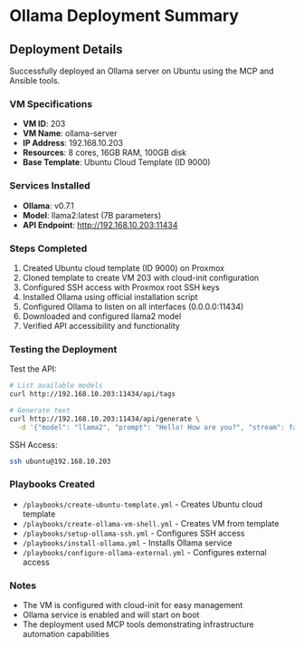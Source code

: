 # Ollama Deployment Summary

## Deployment Details

Successfully deployed an Ollama server on Ubuntu using the MCP and Ansible tools.

### VM Specifications
- **VM ID**: 203
- **VM Name**: ollama-server
- **IP Address**: 192.168.10.203
- **Resources**: 8 cores, 16GB RAM, 100GB disk
- **Base Template**: Ubuntu Cloud Template (ID 9000)

### Services Installed
- **Ollama**: v0.7.1
- **Model**: llama2:latest (7B parameters)
- **API Endpoint**: http://192.168.10.203:11434

### Steps Completed
1. Created Ubuntu cloud template (ID 9000) on Proxmox
2. Cloned template to create VM 203 with cloud-init configuration
3. Configured SSH access with Proxmox root SSH keys
4. Installed Ollama using official installation script
5. Configured Ollama to listen on all interfaces (0.0.0.0:11434)
6. Downloaded and configured llama2 model
7. Verified API accessibility and functionality

### Testing the Deployment

Test the API:
```bash
# List available models
curl http://192.168.10.203:11434/api/tags

# Generate text
curl http://192.168.10.203:11434/api/generate \
  -d '{"model": "llama2", "prompt": "Hello! How are you?", "stream": false}'
```

SSH Access:
```bash
ssh ubuntu@192.168.10.203
```

### Playbooks Created
- `/playbooks/create-ubuntu-template.yml` - Creates Ubuntu cloud template
- `/playbooks/create-ollama-vm-shell.yml` - Creates VM from template
- `/playbooks/setup-ollama-ssh.yml` - Configures SSH access
- `/playbooks/install-ollama.yml` - Installs Ollama service
- `/playbooks/configure-ollama-external.yml` - Configures external access

### Notes
- The VM is configured with cloud-init for easy management
- Ollama service is enabled and will start on boot
- The deployment used MCP tools demonstrating infrastructure automation capabilities